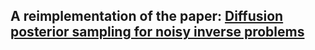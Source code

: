 ## A reimplementation of the paper: [Diffusion posterior sampling for noisy inverse problems](https://arxiv.org/abs/2209.14687)